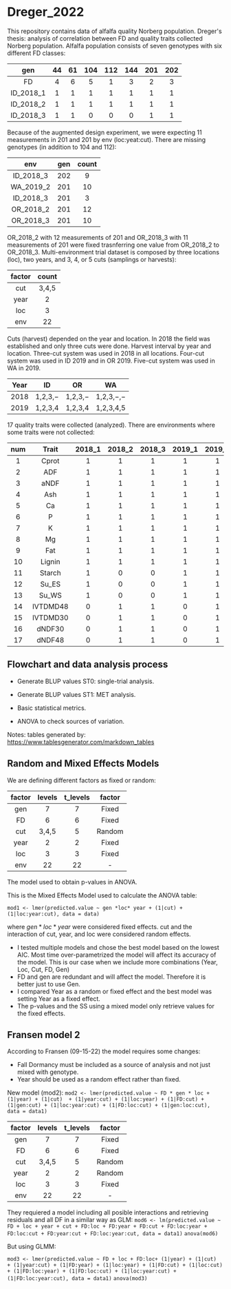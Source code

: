 # Dreger_2022

This repository contains data of alfalfa quality Norberg population.
Dreger's thesis: analysis of correlation between FD and quality traits collected Norberg population. Alfalfa population consists of seven genotypes with six different FD classes:

|    gen    | 44 | 61 | 104 | 112 | 144 | 201 | 202 |
|:---------:|:--:|:--:|:---:|:---:|:---:|:---:|:---:|
|     FD    |  4 |  6 |  5  |  1  |  3  |  2  |  3  |
| ID_2018_1 |  1 |  1 |  1  |  1  |  1  |  1  |  1  |
| ID_2018_2 |  1 |  1 |  1  |  1  |  1  |  1  |  1  |
| ID_2018_3 |  1 |  1 |  0  |  0  |  0  |  1  |  1  |

Because of the augmented design experiment, we were expecting 11 measurements in 201 and 201 by env (loc:yeat:cut). There are missing genotypes (in addition to 104 and 112):

|    env    | gen | count |
|:---------:|:---:|:-----:|
| ID_2018_3 | 202 |   9   |
| WA_2019_2 | 201 |   10  |
| ID_2018_3 | 201 |   3   |
| OR_2018_2 | 201 |   12  |
| OR_2018_3 | 201 |   10  |

OR_2018_2 with 12 measurements of 201 and OR_2018_3 with 11 measurements of 201 were fixed trasnferring one value from OR_2018_2 to OR_2018_3. Multi-environment trial dataset is composed by three locations (loc), two years, and 3, 4, or 5 cuts (samplings or harvests):

| factor | count |
|:------:|:-----:|
|   cut  | 3,4,5 |
|  year  |   2   |
|   loc  |   3   |
|   env  |   22  |

Cuts (harvest) depended on the year and location. In 2018 the field was established and only three cuts were done. Harvest interval by year and location. Three-cut system was used in 2018 in all locations. Four-cut system was used in ID 2019 and in OR 2019. Five-cut system was used in WA in 2019.

| Year  |    ID   |    OR   |     WA    |
|:-----:|:-------:|:-------:|:---------:|
|  2018 | 1,2,3,− | 1,2,3,− | 1,2,3,−,− |
|  2019 | 1,2,3,4 | 1,2,3,4 | 1,2,3,4,5 |

17 quality traits were collected (analyzed). There are environments where some traits were not collected:

| num |   Trait  | 2018_1 | 2018_2 | 2018_3 | 2019_1 | 2019_2 | 2019_3 | 2019_4 | 2019_5 |
|:---:|:--------:|:------:|:------:|:------:|:------:|:------:|:------:|:------:|:------:|
|  1  |   Cprot  |    1   |    1   |    1   |    1   |    1   |    1   |    1   |    1   |
|  2  |    ADF   |    1   |    1   |    1   |    1   |    1   |    1   |    1   |    1   |
|  3  |   aNDF   |    1   |    1   |    1   |    1   |    1   |    1   |    1   |    1   |
|  4  |    Ash   |    1   |    1   |    1   |    1   |    1   |    1   |    1   |    1   |
|  5  |    Ca    |    1   |    1   |    1   |    1   |    1   |    1   |    1   |    1   |
|  6  |     P    |    1   |    1   |    1   |    1   |    1   |    1   |    1   |    1   |
|  7  |     K    |    1   |    1   |    1   |    1   |    1   |    1   |    1   |    1   |
|  8  |    Mg    |    1   |    1   |    1   |    1   |    1   |    1   |    1   |    1   |
|  9  |    Fat   |    1   |    1   |    1   |    1   |    1   |    1   |    1   |    1   |
|  10 |  Lignin  |    1   |    1   |    1   |    1   |    1   |    1   |    1   |    1   |
|  11 |  Starch  |    1   |    0   |    0   |    1   |    1   |    1   |    1   |    1   |
|  12 |   Su_ES  |    1   |    0   |    0   |    1   |    1   |    1   |    1   |    1   |
|  13 |   Su_WS  |    1   |    0   |    0   |    1   |    1   |    1   |    1   |    1   |
|  14 | IVTDMD48 |    0   |    1   |    1   |    0   |    1   |    1   |    1   |    1   |
|  15 | IVTDMD30 |    0   |    1   |    1   |    0   |    1   |    1   |    1   |    1   |
|  16 |  dNDF30  |    0   |    1   |    1   |    0   |    1   |    1   |    1   |    1   |
|  17 |  dNDF48  |    0   |    1   |    1   |    0   |    1   |    1   |    1   |    1   |

## Flowchart and data analysis process

- Generate BLUP values ST0: single-trial analysis.

- Generate BLUP values ST1: MET analysis.

- Basic statistical metrics.

- ANOVA to check sources of variation.

Notes: tables generated by: <https://www.tablesgenerator.com/markdown_tables>

## Random and Mixed Effects Models

We are defining different factors as fixed or random:

| factor | levels | t_levels | factor |
|:------:|:------:|:--------:|:------:|
|   gen  |    7   |     7    |  Fixed |
|   FD   |    6   |     6    |  Fixed |
|   cut  |  3,4,5 |     5    | Random |
|  year  |    2   |     2    |  Fixed |
|   loc  |    3   |     3    |  Fixed |
|   env  |   22   |    22    |    -   |

The model used to obtain p-values in ANOVA.

This is the Mixed Effects Model used to calculate the ANOVA table:

``mod1 <- lmer(predicted.value ~ gen *loc* year + (1|cut) + (1|loc:year:cut), data = data)``

where $gen*loc*year$ were considered fixed effects. cut and the interaction of cut, year, and loc were considered random effects.

- I tested multiple models and chose the best model based on the lowest AIC. Most time over-parametrized the model will affect its accuracy of the model. This is our case when we include more combinations (Year, Loc, Cut, FD, Gen)
- FD and gen are redundant and will affect the model. Therefore it is better just to use Gen.
- I compared Year as a random or fixed effect and the best model was setting Year as a fixed effect.
- The p-values and the SS using a mixed model only retrieve values for the fixed effects.

## Fransen model 2

According to Fransen (09-15-22) the model requires some changes:

- Fall Dormancy must be included as a source of analysis and not just mixed with genotype.
- Year should be used as a random effect rather than fixed.

New model (mod2):
`mod2 <- lmer(predicted.value ~ FD * gen * loc + (1|year) + (1|cut)  + (1|year:cut) + (1|loc:year) + (1|FD:cut) + (1|gen:cut) + (1|loc:year:cut) + (1|FD:loc:cut) + (1|gen:loc:cut), data = data1)`

| factor | levels | t_levels | factor |
|:------:|:------:|:--------:|:------:|
|   gen  |    7   |     7    |  Fixed |
|   FD   |    6   |     6    |  Fixed |
|   cut  |  3,4,5 |     5    | Random |
|  year  |    2   |     2    | Random |
|   loc  |    3   |     3    |  Fixed |
|   env  |   22   |    22    |    -   |

They requiered a model including all posible interactions and retrieving residuals and all DF in a similar way as GLM:
`mod6 <- lm(predicted.value ~ FD + loc + year + cut + FD:loc + FD:year + FD:cut + FD:loc:year + FD:loc:cut + FD:year:cut + FD:loc:year:cut, data = data1)`
`anova(mod6)`

But using GLMM:

`mod3 <- lmer(predicted.value ~ FD + loc + FD:loc+ (1|year) + (1|cut)  + (1|year:cut) + (1|FD:year) + (1|loc:year) + (1|FD:cut) + (1|loc:cut) + (1|FD:loc:year) + (1|FD:loc:cut) + (1|loc:year:cut) + (1|FD:loc:year:cut), data = data1)`
`anova(mod3)`
